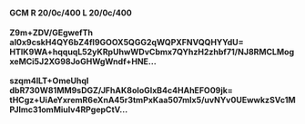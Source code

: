 #### GCM R 20/0c/400 L 20/0c/400
**Z9m+ZDV/GEgwefTh**<br/>**aI0x9cskH4QY6bZ4fl9GOOX5QGG2qWQPXFNVQQHYYdU=**<br/>**HTlK9WA+hqquqL52yKRpUhwWDvCbmx7QYhzH2zhbf71/NJ8RMCLMogxeMCi5J2XG98JoGHWgWndf+HNE...**<br/><br/>
**szqm4ILT+OmeUhqI**<br/>**dbR730W81MM9sDGZ/JFhAK8oIoGIxB4c4HAhEFO09jk=**<br/>**tHCgz+UiAeYxremR6eXnA45r3tmPxKaa507mlx5/uvNYv0UEwwkzSVc1MPJlmc31omMiuIv4RPgepCtV...**